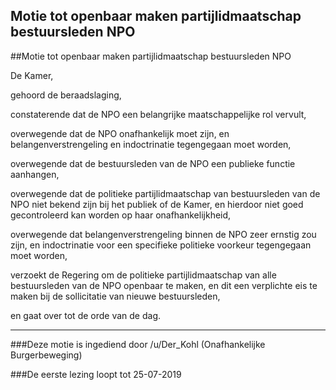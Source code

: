 ## Motie tot openbaar maken partijlidmaatschap bestuursleden NPO 
 
##Motie tot openbaar maken partijlidmaatschap bestuursleden NPO

De Kamer,

gehoord de beraadslaging,

constaterende dat de NPO een belangrijke maatschappelijke rol vervult,

overwegende dat de NPO onafhankelijk moet zijn, en belangenverstrengeling en indoctrinatie tegengegaan moet worden,

overwegende dat de bestuursleden van de NPO een publieke functie aanhangen,

overwegende dat de politieke partijlidmaatschap van bestuursleden van de NPO niet bekend zijn bij het publiek of de Kamer, en hierdoor niet goed gecontroleerd kan worden op haar onafhankelijkheid,

overwegende dat belangenverstrengeling binnen de NPO zeer ernstig zou zijn, en indoctrinatie voor een specifieke politieke voorkeur tegengegaan moet worden,

verzoekt de Regering om de politieke partijlidmaatschap van alle bestuursleden van de NPO openbaar te maken, en dit een verplichte eis te maken bij de sollicitatie van nieuwe bestuursleden,

en gaat over tot de orde van de dag.

---

###Deze motie is ingediend door /u/Der_Kohl (Onafhankelijke Burgerbeweging)

###De eerste lezing loopt tot 25-07-2019